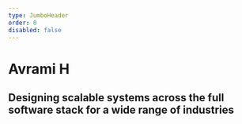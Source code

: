 ```yaml
---
type: JumboHeader
order: 0
disabled: false
---
```

# **Avrami H**
## Designing scalable systems across the full software stack for a wide range of industries